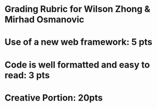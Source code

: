 # Grading Rubric for Wilson Zhong & Mirhad Osmanovic #

# Use of a new web framework: 5 pts

# Code is well formatted and easy to read: 3 pts



# Creative Portion: 20pts